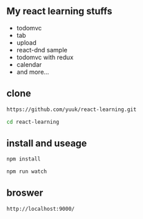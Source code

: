 ## My react learning stuffs

- todomvc
- tab
- upload
- react-dnd sample
- todomvc with redux
- calendar
- and more...

## clone

```bash
https://github.com/yuuk/react-learning.git

cd react-learning
```

## install and useage

```javascript
npm install

npm run watch
```

##

## broswer

```
http://localhost:9000/
```
